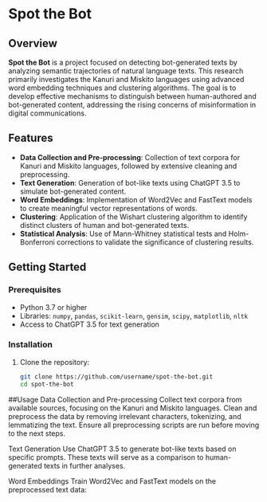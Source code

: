 # Spot the Bot

## Overview
**Spot the Bot** is a project focused on detecting bot-generated texts by analyzing semantic trajectories of natural language texts. This research primarily investigates the Kanuri and Miskito languages using advanced word embedding techniques and clustering algorithms. The goal is to develop effective mechanisms to distinguish between human-authored and bot-generated content, addressing the rising concerns of misinformation in digital communications.

## Features
- **Data Collection and Pre-processing**: Collection of text corpora for Kanuri and Miskito languages, followed by extensive cleaning and preprocessing.
- **Text Generation**: Generation of bot-like texts using ChatGPT 3.5 to simulate bot-generated content.
- **Word Embeddings**: Implementation of Word2Vec and FastText models to create meaningful vector representations of words.
- **Clustering**: Application of the Wishart clustering algorithm to identify distinct clusters of human and bot-generated texts.
- **Statistical Analysis**: Use of Mann-Whitney statistical tests and Holm-Bonferroni corrections to validate the significance of clustering results.

## Getting Started

### Prerequisites
- Python 3.7 or higher
- Libraries: `numpy`, `pandas`, `scikit-learn`, `gensim`, `scipy`, `matplotlib`, `nltk`
- Access to ChatGPT 3.5 for text generation

### Installation
1. Clone the repository:
   ```sh
   git clone https://github.com/username/spot-the-bot.git
   cd spot-the-bot
##Usage
Data Collection and Pre-processing
Collect text corpora from available sources, focusing on the Kanuri and Miskito languages. Clean and preprocess the data by removing irrelevant characters, tokenizing, and lemmatizing the text. Ensure all preprocessing scripts are run before moving to the next steps.

Text Generation
Use ChatGPT 3.5 to generate bot-like texts based on specific prompts. These texts will serve as a comparison to human-generated texts in further analyses.

Word Embeddings
Train Word2Vec and FastText models on the preprocessed text data:
